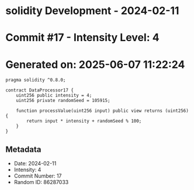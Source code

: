 ﻿# solidity Development - 2024-02-11
# Commit #17 - Intensity Level: 4
# Generated on: 2025-06-07 11:22:24
```solidity
pragma solidity ^0.8.0;

contract DataProcessor17 {
    uint256 public intensity = 4;
    uint256 private randomSeed = 105915;

    function processValue(uint256 input) public view returns (uint256) {
        return input * intensity + randomSeed % 100;
    }
}
```
## Metadata
- Date: 2024-02-11
- Intensity: 4
- Commit Number: 17
- Random ID: 86287033
